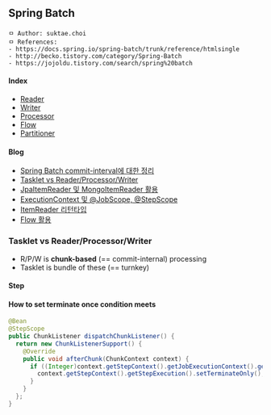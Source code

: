 ## Spring Batch

```
ㅁ Author: suktae.choi
ㅁ References:
- https://docs.spring.io/spring-batch/trunk/reference/htmlsingle
- http://becko.tistory.com/category/Spring-Batch
- https://jojoldu.tistory.com/search/spring%20batch
```

#### Index
- [Reader](reader)
- [Writer](writer)
- [Processor](processor)
- [Flow](flow)
- [Partitioner](partitioner)

#### Blog
- [Spring Batch commit-interval에 대한 정리](http://sheerheart.tistory.com/entry/Spring-Batch-commitinterval%EC%97%90-%EB%8C%80%ED%95%9C-%EC%A0%95%EB%A6%AC)
- [Tasklet vs Reader/Processor/Writer](http://www.baeldung.com/spring-batch-tasklet-chunk)
- [JpaItemReader 및 MongoItemReader 활용](http://devjms.tistory.com/72)
- [ExecutionContext 및 @JobScope, @StepScope](https://jojoldu.tistory.com/330)
- [ItemReader 리턴타입](https://jojoldu.tistory.com/132)
- [Flow 활용](https://jojoldu.tistory.com/328)

### Tasklet vs Reader/Processor/Writer

- R/P/W is **chunk-based** (== commit-internal) processing
- Tasklet is bundle of these (== turnkey)

#### Step

#### How to set terminate once condition meets

```java
@Bean
@StepScope
public ChunkListener dispatchChunkListener() {
  return new ChunkListenerSupport() {
    @Override
    public void afterChunk(ChunkContext context) {
      if ((Integer)context.getStepContext().getJobExecutionContext().get("count") >= 1000) {
        context.getStepContext().getStepExecution().setTerminateOnly();
      }
    }
  };
}
```

